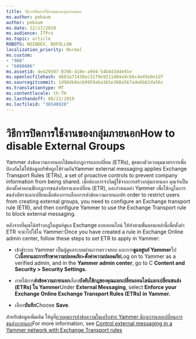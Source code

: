 ```yaml
---
title: วิธีการปิดการใช้งานของกลุ่มภายนอก
ms.author: pebaum
author: pebaum
ms.date: 12/17/2018
ms.audience: ITPro
ms.topic: article
ROBOTS: NOINDEX, NOFOLLOW
localization_priority: Normal
ms.custom:
- "966"
- "6000006"
ms.assetid: 4e429507-039b-410e-a994-54b443d4e91e
ms.openlocfilehash: 4683a71438ec31f9e9211404a9c66c4e45e0e1df
ms.sourcegitcommit: 1d98db8acb9959aba3b5e308a567ade6b62da56c
ms.translationtype: MT
ms.contentlocale: th-TH
ms.lasthandoff: 08/22/2019
ms.locfileid: "36540920"
---
```

# <a name="how-to-disable-external-groups"></a><span data-ttu-id="f5765-102">วิธีการปิดการใช้งานของกลุ่มภายนอก</span><span class="sxs-lookup"><span data-stu-id="f5765-102">How to disable External Groups</span></span>

<span data-ttu-id="f5765-103">Yammer ส่งข้อความภายนอกใช้ขนส่งกฎการแลกเปลี่ยน (ETRs), ชุดของตัวควบคุมมาตรการเพื่อป้องกันไม่ให้ข้อมูลบริษัทถูกใช้ร่วมกัน</span><span class="sxs-lookup"><span data-stu-id="f5765-103">Yammer external messaging applies Exchange Transport Rules (ETRs), a set of proactive controls to prevent company information from being shared.</span></span> <span data-ttu-id="f5765-104">เมื่อต้องการจำกัดผู้ใช้จากการสร้างกลุ่มภายนอก คุณจำเป็นต้องตั้งค่าคอนฟิกกฎการขนส่งอัตราแลกเปลี่ยน (ETR), และกำหนดค่า Yammer เพื่อใช้กฎในการขนส่งอัตราแลกเปลี่ยนเมื่อต้องการบล็อกการส่งข้อความภายนอก</span><span class="sxs-lookup"><span data-stu-id="f5765-104">In order to restrict users from creating external groups, you need to configure an Exchange transport rule (ETR), and then configure Yammer to use the Exchange Transport rule to block external messaging.</span></span>
  
<span data-ttu-id="f5765-105">หลังจากที่คุณได้สร้างกฎในศูนย์ดูแล Exchange แบบออนไลน์ ให้ทำตามขั้นตอนเหล่านี้เพื่อตั้งค่า ETR จะนำไปใช้ใน Yammer:</span><span class="sxs-lookup"><span data-stu-id="f5765-105">Once you have created a rule in Exchange Online admin center, follow these steps to set ETR to apply in Yammer:</span></span>
  
- <span data-ttu-id="f5765-106">เข้าสู่ระบบ Yammer เป็นผู้ดูแลระบบผ่านการตรวจสอบ และการ**ดูแลศูนย์ Yammer**ไป C**เนื้อหาและการรักษาความปลอดภัย\>ตั้งค่าความปลอดภัย**</span><span class="sxs-lookup"><span data-stu-id="f5765-106">Log on to Yammer as a verified admin, and in the **Yammer admin center**, go to C **Content and Security \> Security Settings.**</span></span>

- <span data-ttu-id="f5765-107">ภายใต้การ**ส่งข้อความภายนอก**เลือก**บังคับใช้กฎของคุณแลกเปลี่ยนออนไลน์แลกเปลี่ยนขนส่ง (ETRs) ใน Yammer**</span><span class="sxs-lookup"><span data-stu-id="f5765-107">Under **External Messaging**, select **Enforce your Exchange Online Exchange Transport Rules (ETRs) in Yammer.**</span></span>

- <span data-ttu-id="f5765-108">เลือก**บันทึก**</span><span class="sxs-lookup"><span data-stu-id="f5765-108">Choose **Save**.</span></span>

<span data-ttu-id="f5765-109">สำหรับข้อมูลเพิ่มเติม ให้ดูที่[ควบคุมการส่งข้อความในเครือข่าย Yammer มีกฎการแลกเปลี่ยนการขนส่งภายนอก](https://support.office.com/article/Control-external-messaging-in-a-Yammer-network-with-Exchange-Transport-Rules-f8fd6403-c8f3-4307-9230-65304d6000d9)</span><span class="sxs-lookup"><span data-stu-id="f5765-109">For more information, see [Control external messaging in a Yammer network with Exchange Transport rules](https://support.office.com/article/Control-external-messaging-in-a-Yammer-network-with-Exchange-Transport-Rules-f8fd6403-c8f3-4307-9230-65304d6000d9)</span></span>
  